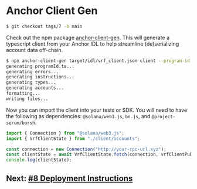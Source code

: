 # Anchor Client Gen

```bash
$ git checkout tags/7 -b main
```

Check out the npm package
[anchor-client-gen](https://github.com/kklas/anchor-client-gen). This will
generate a typescript client from your Anchor IDL to help streamline
(de)serializing account data off-chain.

```bash
$ npx anchor-client-gen target/idl/vrf_client.json client --program-id $(solana-keygen pubkey target/deploy/vrf_client-keypair.json)
generating programId.ts...
generating errors...
generating instructions...
generating types...
generating accounts...
formatting...
writing files...
```

Now you can import the client into your tests or SDK. You will need to have the
following as dependencies: `@solana/web3.js`, `bn.js`, and
`@project-serum/borsh`.

```typescript
import { Connection } from "@solana/web3.js";
import { VrfClientState } from "./client/accounts";

const connection = new Connection("http://your-rpc-url.xyz");
const clientState = await VrfClientState.fetch(connection, vrfClientPubkey);
console.log(clientState);
```

## Next: [#8 Deployment Instructions](/00_walkthrough/8_deployment_instructions.md)
